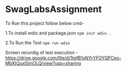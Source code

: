 # SwagLabsAssignment
To Run this project follow below cmd-

1.To install wdio and package.json 
```npm init wdio .```

2.To Run the Test
```npm run wdio```

Screen recordig of test execution -
https://drive.google.com/file/d/1tgfB1xNYrYFOYQPCpo-MbXtQuxlSmOLQ/view?usp=sharing
